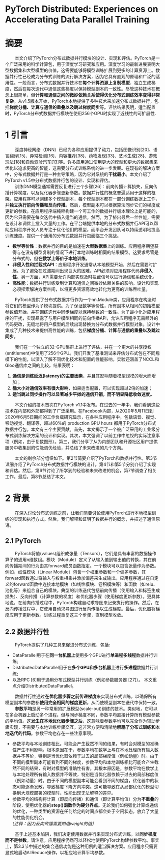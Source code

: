 # PyTorch Distributed: Experiences on Accelerating Data Parallel Training

# 摘要
&nbsp;&nbsp;&nbsp;&nbsp;&nbsp;&nbsp;&nbsp;&nbsp;本文介绍了PyTorch分布式数据并行模块的设计、实现和评估。PyTorch是一个广泛采用的科学计算包，用于深度学习研究和应用。深度学习的最新进展表明大型数据集和大型模型的价值，这需要能够将模型训练扩展到更多的计算资源上。数据并行性已经成为分布式训练的流行解决方案，因为它具有直观的原理和广泛的适用性。一般而言，分布式数据并行技术在**每个计算资源上复制模型**，独立生成梯度，然后在每次迭代中通信这些梯度以保持模型副本的一致性。尽管这种技术在概念上很简单，但**计算和通信之间的微妙依赖关系使得优化分布式训练效率变得非常复杂**。从v1.5版本开始，PyTorch本地提供了多种技术来加速分布式数据并行，包括**梯度分桶、计算与通信的重叠以及跳过梯度同步**等。评估结果表明，适当配置时，PyTorch分布式数据并行模块在使用256个GPU时实现了近线性的可扩展性.<br>

# 1 引言
&nbsp;&nbsp;&nbsp;&nbsp;&nbsp;&nbsp;&nbsp;&nbsp;深度神经网络（DNN）已经为各种应用提供了动力，包括图像识别[20]、语言翻译[15]、异常检测[16]、内容推荐[38]、药物发现[33]、艺术生成[28]、游戏玩法[18]和自动驾驶汽车[13]等。许多应用通过使用更大的模型和更大的数据集来优化以追求更高的智能，这需要分布式训练系统的进一步发展。在现有的解决方案中，分布式数据并行是一种主导策略，因为它对系统的**干扰最小**。本文介绍了PyTorch v1.5中分布式数据并行包的设计、实现和评估。<br>
&nbsp;&nbsp;&nbsp;&nbsp;&nbsp;&nbsp;&nbsp;&nbsp;训练DNN模型通常需要反复进行三个步骤[26]：前向传播计算损失，反向传播计算梯度，以及优化器步骤更新参数。数据并行性的概念普遍适用于这样的框架。应用程序可以创建多个模型副本，每个模型副本都在一部分训练数据上工作，并**独立执行前向传播和反向传播**。然后，模型副本可以根据算法同步它们的梯度或更新的参数。在应用程序端纯粹构建一个可工作的数据并行版本理论上是可能的，因为它只需要在每次迭代中插入适当的通信。然而，为了挤出最后一丝性能，需要在设计和调优上投入大量的工作。在平台端提供本地的分布式数据并行API可以帮助应用程序开发人员专注于优化他们的模型，而平台开发团队可以持续透明地提高训练速度。提供一个通用的分布式数据并行包面临三个挑战。<br>
- **数学等价性**：数据并行的目的是加速在**大型数据集**上的训练。应用程序期望获得与在没有模型复制的情况下进行本地训练时相同的结果模型。这要求尽管是分布式的，但**在数学上等价于本地训练**。
- **非侵入性和拦截式API**：应用程序开发通常从本地模型开始，然后在需要时扩展。为了避免在过渡期间出现巨大的困难，API必须对应用程序代码**非侵入性**。另一方面，API需要允许内部实现及时拦截信号以进行通信和系统优化。
- **高性能**：数据并行训练受到计算和通信之间微妙依赖关系的影响。设计和实现必须探索解决方案空间，以将更多资源高效地转化为更高的训练吞吐量。

&nbsp;&nbsp;&nbsp;&nbsp;&nbsp;&nbsp;&nbsp;&nbsp;PyTorch提供了分布式数据并行作为一个nn.Module类，应用程序在构造时将它们的模型作为子模块提供。为了保证数学等价性，所有副本从相同的初始模型参数值开始，并在训练迭代中同步梯度以保持参数的一致性。为了最小化对应用程序的干扰，实现暴露了与用户模型相同的前向传播API，允许应用程序无需额外的代码更改，无缝地将用户模型的后续出现替换为分布式数据并行模型对象。设计中集成了几种技术来提供高性能的训练，包括**梯度分桶、计算与通信的重叠以及跳过同步**。<br>

&nbsp;&nbsp;&nbsp;&nbsp;&nbsp;&nbsp;&nbsp;&nbsp;我们在一个独立的32-GPU集群上进行了评估，并在一个更大的共享授权(entitlement)中使用了256个GPU。我们开发了基准测试来评估分布式包在不同规模下的性能，以深入了解不同优化技术和配置的性能影响。实验还涵盖了NCCL和Gloo通信库之间的比较。结果表明：<br>
1. **通信是训练延迟(latency)的主要因素**，并且其影响随着模型规模的增大而增加；
2. **桶大小对通信效率有很大影响**，如果适当配置，可以实现超过2倍的加速；
3. **适当跳过同步操作可以显著减少平摊的通信开销，而不明显降低收敛速度。**

&nbsp;&nbsp;&nbsp;&nbsp;&nbsp;&nbsp;&nbsp;&nbsp;本文介绍的技术首次在PyTorch v1.1中发布。在过去的一年中，我们看到这些技术在内部和外部都得到了广泛采用。在Facebook内部，从2020年5月11日到2020年6月5日期间的工作负载研究显示，在各种应用程序中，包括语音、视觉、移动视觉、翻译等，超过60%的 production GPU hours 都用于PyTorch分布式数据并行包。本文有三个主要贡献。首先，本文揭示了一个被广泛采用的工业级分布式训练解决方案的设计和实现。其次，本文强调了以前工作中忽视的实际注意事项（例如，由于复数图形）。第三，我们分享了从为内部团队和开源社区用户提供服务中收集到的性能调优经验，并总结了未来改进的几个方向。<br>

&nbsp;&nbsp;&nbsp;&nbsp;&nbsp;&nbsp;&nbsp;&nbsp;本文的剩余部分组织如下。第2节简要介绍了PyTorch和数据并行性。第3节详细介绍了PyTorch分布式数据并行模块的设计。第4节和第5节分别介绍了实现和评估。然后，第6节讨论了所学到的经验和未来改进的机会，第7节调查了相关工作。最后，第8节总结了本文。<br>

# 2 背景
&nbsp;&nbsp;&nbsp;&nbsp;&nbsp;&nbsp;&nbsp;&nbsp;在深入讨论分布式训练之前，让我们简要讨论使用PyTorch进行本地模型训练的实现和执行方式。然后，我们解释和证明了数据并行的概念，并描述了通信原语。<br>

## 2.1 PyTorch
&nbsp;&nbsp;&nbsp;&nbsp;&nbsp;&nbsp;&nbsp;&nbsp;PyTorch将值(values)组织成张量（Tensors），它们是具有丰富的数据操作算子的通用n维数组。模块（Module）定义了从输入值到输出值的转换，其在前向传播期间的行为由其forward成员函数指定。一个模块可以包含张量作为参数。例如，线性模块（Linear Module）包含一个权重参数和一个偏差参数，其forward函数通过将输入与权重相乘并添加偏差来生成输出。应用程序通过在自定义的forward函数中连接本地模块（如线性模块、卷积模块等）和函数（如relu、池化等）来组合自己的模块。典型的训练迭代包括前向传播（使用输入和标签生成损失）、反向传播（计算参数的梯度）和优化器步骤（使用梯度更新参数）。更具体地说，在前向传播过程中，PyTorch构建自动求导图来记录执行的操作。然后，在反向传播过程中，它使用自动求导图进行反向传播以生成梯度。最后，优化器将梯度应用于更新参数。训练过程重复这三个步骤，直到模型收敛。<br>

## 2.2 数据并行性
&nbsp;&nbsp;&nbsp;&nbsp;&nbsp;&nbsp;&nbsp;&nbsp;PyTorch提供了几种工具来促进分布式训练，包括: <br>
- DataParallel用于在**同一台机器上**使用多个GPU进行**单进程多线程**数据并行训练;
- DistributedDataParallel用于在**多个GPU和多台机器上**进行**多进程**数据并行训练;
- 以及RPC [6]用于通用分布式模型并行训练（例如参数服务器 [27]）。
本文重点介绍DistributedDataParallel。

&nbsp;&nbsp;&nbsp;&nbsp;&nbsp;&nbsp;&nbsp;&nbsp;数据并行性通过**在优化器步骤之前传递梯度**来实现分布式训练，以确保所有模型副本的参数都**使用完全相同的梯度更新**，从而使模型副本在迭代中保持一致。<br>
&nbsp;&nbsp;&nbsp;&nbsp;&nbsp;&nbsp;&nbsp;&nbsp;**参数平均**是另一种常用的扩展模型(scale-out)训练的技术。类似地，它可以在多台机器上启动多个进程，但与同步梯度不同，参数平均直接计算所有模型参数的平均值。这**发生在本地优化器步骤之后**，这意味着参数平均可以完全作为辅助步骤实现，不需要与本地训练步骤交互，这非常方便和清晰地**解耦了分布式训练和本地迭代的代码**。参数平均也存在一些注意事项。<br>

- 参数平均与本地训练相比，可能会产生截然不同的结果，有时会对模型的准确性产生不利影响。根本原因在于，参数平均在数学上与在本地处理所有输入数据并不等价，特别是当优化器依赖于过去的局部梯度值（例如动量）时。由于不同的模型副本可能看到不同的梯度，参数平均和本地训练相比可能会产生截然不同的结果，有时对模型的准确性有害。其根本原因是，参数平均在数学上与本地处理所有输入数据并不等效，特别是当优化器依赖于过去的局部梯度值（例如动量）时。由于不同的模型副本可能会看到不同的梯度，优化器中的状态可能逐渐发散，导致梯度下降方向冲突。这可能导致在从局部优化的模型切换到大规模部署的模型时，性能出现无法解释的差异。<br>
- 参数平均的结构将计算（即反向传播）和通信（即计算平均值）分为**不重叠**的阶段，使用优化器的**step()函数作为硬分界点**。无论我们如何强化计算或通信的优化，一种类型的资源在任何给定的时间点都会处于空闲状态，放弃了大量的性能优化机会。<br>
*(注释：因为反向传播需要知道weight的值）*

&nbsp;&nbsp;&nbsp;&nbsp;&nbsp;&nbsp;&nbsp;&nbsp;基于上述基本陷阱，我们决定使用数据并行来实现分布式训练，以**同步梯度而不是参数**。请注意，应用程序仍然可以轻松地使用PyTorch构建参数平均。事实上，第3.3节中描述的集合通信功能是这种用例的适当解决方案。应用程序只需要显式地启动AllReduce操作，以相应地计算平均参数。<br>



